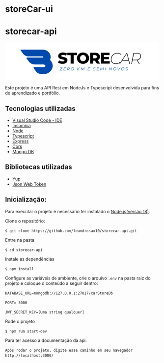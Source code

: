 # storeCar-ui
# storecar-api
![App](https://github.com/leandrosax10/storecar-api/blob/master/src/img/logotipoStoreCar.png)

 Este projeto é uma API Rest em NodeJs e Typescript desenvolvida para fins de aprendizado e portfólio.
 
 ## Tecnologias utilizadas
 
* [Visual Studio Code - IDE](#VS_CODE)
* [Insomnia](#insomnia)
* [Node](#Node)
* [Typescript](#Typescript)
* [Express](#express)
* [Cors](#cors)
* [Mongo DB](#MongoDB)

## Bibliotecas utilizadas

* [Yup](#yup)
* [Json Web Token](#jsonwebtoken)
 
 ## Inicialização:
 
 Para executar o projeto é necessário ter instalado o [Node.js(versão 18)](https://nodejs.org/en/download).
 
 Clone o repositório:
 
`$ git clone https://github.com/leandrosax10/storecar-api.git`
 
 Entre na pasta
 
 `$ cd storecar-api`
 
 Instale as dependências
 
 `$ npm install`
 
 Configure as variáveis de ambiente, crie o arquivo `.env` na pasta raiz do projeto e coloque o conteúdo a seguir dentro:
 
 `DATABASE_URL=mongodb://127.0.0.1:27017/carStoreDb`
 
 `PORT= 3000`
 
 `JWT_SECRET_KEY=[Uma string qualquer]`
 
 Rode o projeto
 
 `$ npm run start-dev`
 
  Para ter acesso a documentação da api:
  
  `Após rodar o projeto, digite esse caminho em seu navegador http://localhost:3000/`
  
